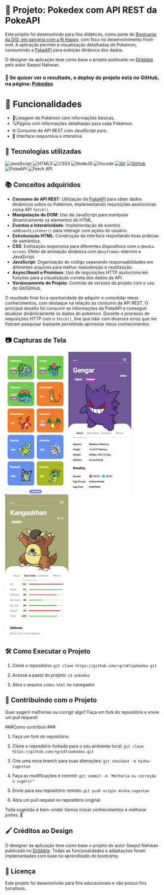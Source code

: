 # 📖 Projeto: Pokedex com API REST da PokeAPI

Este projeto foi desenvolvido para fins didáticos, como parte do [Bootcamp da DIO, em parceria com a Ri Happy](https://www.dio.me/bootcamp/coding-future-front-end-do-zero), com foco no desenvolvimento front-end. A aplicação permite a visualização detalhadas de Pokemon, consumindo a [PokeAPI](http://pokeapi.co/) para exibição dinâmica dos dados. 

O designer da aplicação teve como base o projeto publicado no [Dribbble](https://dribbble.com/shots/6540871-Pokedex-App) pelo autor Saepul Nahwan.

### 👀 Se quiser ver o resultado, o deploy do projeto está no GitHub, na página: [Pokedex](http://127.0.0.1:5500/index.html)

# 🚀 Funcionalidades
- 📌Listagem de Pokémon com informações básicas.
- 🔍Página com informações detalhadas para cada Pokémon.
- 🌐 Consumo de API REST com JavaScript puro.
- 📱 Interface responsiva e interativa.

 

## 📌 Tecnologias utilizadas
![JavaScript](https://img.shields.io/badge/JavaScript-F7DF1E?style=for-the-badge&logo=javascript&logoColor=black) ![HTML5](https://img.shields.io/badge/HTML5-E34F26?style=for-the-badge&logo=html5&logoColor=white) ![CSS3](https://img.shields.io/badge/CSS3-1572B6?style=for-the-badge&logo=css3&logoColor=white) ![NodeJS](https://img.shields.io/badge/node.js-6DA55F?style=for-the-badge&logo=node.js&logoColor=white) ![Vscode](https://img.shields.io/badge/Vscode-007ACC?style=for-the-badge&logo=visual-studio-code&logoColor=white) [![Git](https://img.shields.io/badge/Git-000?style=for-the-badge&logo=git&logoColor=E94D5F)](https://git-scm.com/doc) [![GitHub](https://img.shields.io/badge/GitHub-000?style=for-the-badge&logo=github&logoColor=30A3DC)](https://docs.github.com/) ![PokeAPI](https://img.shields.io/badge/PokeAPI-66A3FF?style=for-the-badge&logo=pokeapi&logoColor=white) ![Fetch API](https://img.shields.io/badge/Fetch%20API-323330?style=for-the-badge&logo=javascript&logoColor=white)

## 📚 Conceitos adquiridos

- **Consumo de API REST**: Utilização da [PokeAPI](http://pokeapi.co/) para obter dados dinâmicos sobre os Pokémon, implementando requisições assíncronas coma API `fetch()`.
- **Manipulação do DOM**: Uso de JavaScript para manipular dinamicamente os elementos do HTML.
- **Eventos e Interatividade**: Implementação de eventos `addEventListener()` para interagir com ações do usuário.
- **Estruturação HTML**: Construção da interface respeitando boas práticas de semântica.
- **CSS**: Estilização responsiva para diferentes dispositivos com o `@media screen`. Efeito de animação dinâmica com `@keyframes` internos e JavaScript.
- **JavaScript**: Organização do código separando responsabilidades em diferentes arquivos para melhor manutenção e reutilização.
- **Async/Await e Promises**: Uso de requisições HTTP assíncrona em funções para a visualização correta dos dados da API.
- **Versionamento do Projeto**: Controle de versões do projeto com o uso do Git/GitHub.

O resultado final foi a oportunidade de adquirir e consolidar meus conhecimentos, com destaque na relação ao consumo da API REST. O principal desafio foi consumir as informações da PokeAPI e conseguir atualizar dinâmicamente os dados do pokemon. Durante o processo de requisições HTTP com o `fetch()`, tive que lidar com diversos erros que me fizeram pesquisar bastante permitindo aprimorar meus conhecimentos.

## 📷 Capturas de Tela

![Tela Inicial](prints/index.jpg)   ![Informações Abaout](prints/about.jpg)   ![Informações Abaout](prints/base_stats.jpg)


## 🛠 Como Executar o Projeto

1. Clone o repositório: `git clone https://github.com/rgr147/pokedex.git`

3. Acesse a pasta do projeto: `cd pokedex`

4. Abra o arquivo `index.html` no navegador.

## 🤝 Contribuindo com o Projeto

Quer sugerir melhorias ou corrigir algo? Faça um fork do repositório e envie um pull request!

###Como contribuir:###

1. Faça um fork do repositório.
   
2. Clone o repositório forkado para o seu ambiente local: `git clone https://github.com/rgr147/pokedex.git`

3. Crie uma nova branch para suas alterações: `git checkout -b minha-sugestao`

4. Faça as modificações e commit: `git commit -m "Melhoria ou correção a sugerir"`

5. Envie para seu repositório remoto: `git push origin minha-sugestao`

6. Abra um pull request no repositório original.

Toda sugestão é bem-vinda! Vamos trocar conhecimentos e melhorar juntos. 🚀

## 🖌 Créditos ao Design

 O designer da aplicação teve como base o projeto do autor Saepul Nahwan publicado no [Dribbble](https://dribbble.com/shots/6540871-Pokedex-App). Todas as funcionalidades e adaptações foram implementadas com base no aprendizado do bootcamp.

## 📜 Licença
Este projeto foi desenvolvido para fins educacionais e não possui fins lucrativos.
